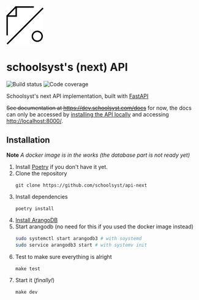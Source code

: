 <img alt="schoolsyst logo" src="https://raw.githubusercontent.com/schoolsyst/presentation/master/assets/logo-black.svg" height="100px"/>

# schoolsyst's (next) API

![Build status](https://travis-ci.com/schoolsyst/api-next.svg?branch=master&status=passed) ![Code coverage](https://img.shields.io/codecov/c/github/schoolsyst/api-next)

Schoolsyst's next API implementation, built with [FastAPI](https://fastapi.tiangolo.com)

~~See documentation at <https://dev.schoolsyst.com/docs>~~ for now, the docs can only be accessed by [installing the API locally](#installation) and accessing <http://localhost:8000/>.

## Installation

**Note** _A docker image is in the works (the database part is not ready yet)_

1. Install [Poetry](https://python-poetry.org) if you don't have it yet.
2. Clone the repository
    ```
    git clone https://github.com/schoolsyst/api-next
3. Install dependencies
    ```
    poetry install
    ```
4. [Install ArangoDB](https://www.arangodb.com/download/)
5. Start arangodb (no need for this if you used the docker image instead)
    ```bash
    sudo systemctl start arangodb3 # with soystemd
    sudo service arangodb3 start # with systemv init
    ```
6. Test to make sure everything is alright
    ```
    make test
    ```
7. Start it (_finally!_)
    ```
    make dev
    ```

